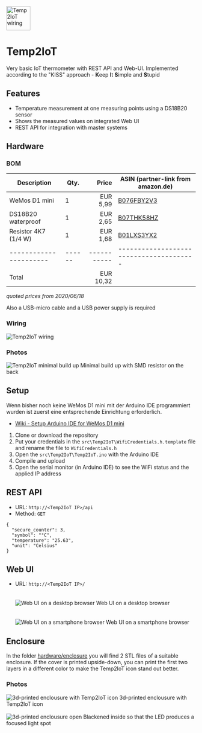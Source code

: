<img src="docu/Temp2IoT_Icon_Black.svg" alt="Temp2IoT wiring" width="64" height="64" />

# Temp2IoT
Very basic IoT thermometer with REST API and Web-UI. Implemented according to the "KISS" approach - **K**eep **I**t **S**imple and **S**tupid

## Features
* Temperature measurement at one measuring points using a DS18B20 sensor
* Shows the measured values on integrated Web UI
* REST API for integration with master systems


## Hardware

### BOM

| Description          | Qty. | Price    | ASIN (partner-link from amazon.de)    |
|----------------------|------|----------:|---------------------------------------|
| WeMos D1 mini        | 1    | EUR 5,99  | [B076FBY2V3](https://amzn.to/30WTQI6) |
| DS18B20 waterproof   | 1    | EUR 2,65  | [B07THK58HZ](https://amzn.to/3hI4hVM) |
| Resistor 4K7 (1/4 W) | 1    | EUR 1,68  | [B01LXS3YX2](https://amzn.to/2YRddje) |
|----------------------|------|-----------|---------------------------------------|
| Total                |      | EUR 10,32 |                                       |

*quoted prices from 2020/06/18*

Also a USB-micro cable and a USB power supply is required

### Wiring

![Temp2IoT wiring](hardware/temp2iot_wiring.png)

### Photos

![Temp2IoT minimal build up](hardware/hardware_raw.jpg)
Minimal build up with SMD resistor on the back

## Setup

Wenn bisher noch keine WeMos D1 mini mit der Arduino IDE programmiert wurden ist zuerst eine entsprechende Einrichtung erforderlich.
* [Wiki - Setup Arduino IDE for WeMos D1 mini](https://github.com/100prznt/Temp2IoT/wiki/Setup-Arduino-IDE)

1. Clone or download the repository
2. Put your credentials in the `src\Temp2IoT\WifiCredentials.h.template` file and rename the file to `WifiCredentials.h`
3. Open the `src\Temp2IoT\Temp2IoT.ino` with the Arduino IDE
4. Compile and upload
5. Open the serial monitor (in Arduino IDE) to see the WiFi status and the applied IP address


## REST API
* URL: `http://<Temp2IoT IP>/api`
* Method: `GET`

```
{
  "secure_counter": 3,
  "symbol": "°C",
  "temperature": "25.63",
  "unit": "Celsius"
}
```

## Web UI
* URL: `http://<Temp2IoT IP>/`
  <br>
  <br>
  <br>
![Web UI on a desktop browser](docu/webui_desktop.png)
Web UI on a desktop browser
  <br>
  <br>
  <br>
![Web UI on a smartphone browser](docu/webui_smartphone.png)
Web UI on a smartphone browser


## Enclosure
In the folder [hardware/enclosure](hardware/enclosure) you will find 2 STL files of a suitable enclosure. If the cover is printed upside-down, you can print the first two layers in a different color to make the Temp2IoT icon stand out better.

### Photos

![3d-printed enclousure with Temp2IoT icon](hardware/temp2iot_logo_case.jpg)
3d-printed enclousure with Temp2IoT icon
  <br>
  <br>
![3d-printed enclousure open](hardware/temp2iot_logo_case_open.jpg)
Blackened inside so that the LED produces a focused light spot
